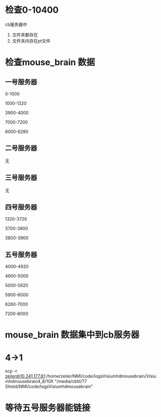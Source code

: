 # 检查0-10400

cb服务器中

1. 文件夹都存在
2. 文件夹内存在pt文件

# 检查mouse_brain 数据

## 一号服务器

0-1000

1000-1320

3900-4000

7000-7200

6000-6280

## 二号服务器

无

## 三号服务器

无

## 四号服务器

1320-3720

3700-3800

3800-3900

## 五号服务器

4000-4920

4900-5000

5000-5920

5900-6000

6280-7000

7200-8000


# mouse_brain 数据集中到cb服务器

# 4->1

scp -r zeiler@10.241.177.81:/home/zeiler/NMI/code/logsVisiumhdmousebrain/Visiumhdmousebrain4_8/10X "/media/cbtil/T7 Shield/NMI/code/logsVisiumhdmousebrain"

# 等待五号服务器能链接

